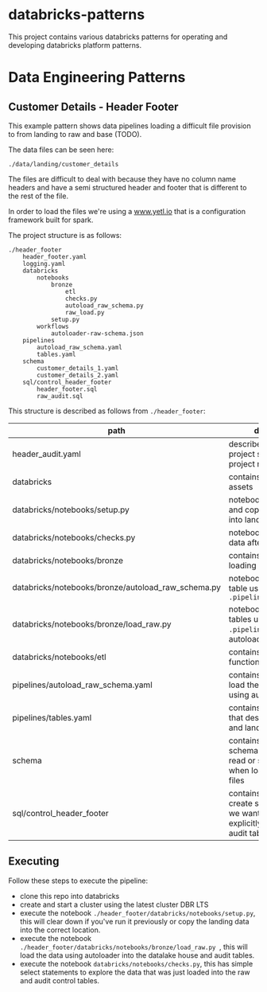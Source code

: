 # databricks-patterns

This project contains various databricks patterns for operating and developing databricks platform patterns.

# Data Engineering Patterns


## Customer Details - Header Footer

This example pattern shows data pipelines loading a difficult file provision to from landing to raw and base (TODO).

The data files can be seen here:

```
./data/landing/customer_details
```

The files are difficult to deal with because they have no column name headers and have a semi structured header and footer that is different to the rest of the file.

In order to load the files we're using a www.yetl.io that is a configuration framework built for spark.

The project structure is as follows:

```
./header_footer
    header_footer.yaml
    logging.yaml
    databricks
        notebooks
            bronze
                etl
                checks.py
                autoload_raw_schema.py
                raw_load.py
            setup.py
        workflows
            autoloader-raw-schema.json
    pipelines
        autoload_raw_schema.yaml
        tables.yaml
    schema
        customer_details_1.yaml
        customer_details_2.yaml
    sql/control_header_footer
        header_footer.sql
        raw_audit.sql
```

This structure is described as follows from `./header_footer`:

| path | description |
|-|-|
|header_audit.yaml                                   | describes to yetl the project structure and project name |
|databricks                                          | contains all databricks assets |
|databricks/notebooks/setup.py                       | notebook to clear down and copy the demo data into landing |
|databricks/notebooks/checks.py                      | notebook to explore the data after loading |
|databricks/notebooks/bronze                         | contains notebooks for loading bronze or raw |
|databricks/notebooks/bronze/autoload_raw_schema.py  | notebook to load a raw table using the config in `.pipelines`|
|databricks/notebooks/bronze/load_raw.py             | notebook to load all raw tables using the config in `.pipelines`, calls autoload_raw_schema.py|
|databricks/notebooks/etl                            | contains reusable python functions to load tables |
|pipelines/autoload_raw_schema.yaml                  | contains configuration to load the datalake house using autoloader |
|pipelines/tables.yaml                               | contains configuration that describes the tables and landing files to load |
|schema                                              | contains the spark schema for schema on read or schema hinting when loading the landing files |
|sql/control_header_footer                           | contains SQL table create scripts for tables we want to declare explicitly, in this case the audit tables we'll create |

## Executing

Follow these steps to execute the pipeline:

- clone this repo into databricks
- create and start a cluster using the latest cluster DBR LTS
- execute the notebook `./header_footer/databricks/notebooks/setup.py`, this will clear down if you've run it previously or copy the landing data into the correct location.
- execute the notebook `./header_footer/databricks/notebooks/bronze/load_raw.py `, this will load the data using autoloader into the datalake house and audit tables.
- execute the notebook `databricks/notebooks/checks.py`, this has simple select statements to explore the data that was just loaded into the raw and audit control tables.


